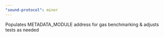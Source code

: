 ```yaml
---
"sound-protocol": minor
---
```


Populates METADATA_MODULE address for gas benchmarking & adjusts tests as needed
